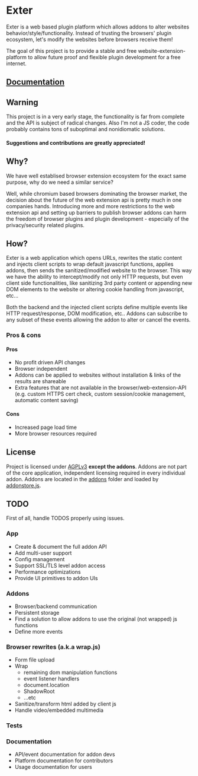 # Exter

Exter is a web based plugin platform which allows addons to alter websites behavior/style/functionality.
Instead of trusting the browsers' plugin ecosystem, let's modify the websites before browsers receive them!

The goal of this project is to provide a stable and free website-extension-platform to allow future proof and flexible plugin development for a free internet.


## [Documentation](https://asciimoo.github.io/exter/)


## Warning

This project is in a very early stage, the functionality is far from complete and the API is subject of radical changes.
Also I'm not a JS coder, the code probably contains tons of suboptimal and nonidiomatic solutions.

#### Suggestions and contributions are greatly appreciated!


## Why?

We have well establised browser extension ecosystem for the exact same purpose, why do we need a similar service?

Well, while chromium based browsers dominating the browser market, the decision about the future of the web extension api is pretty much in one companies hands.
Introducing more and more restrictions to the web extension api and setting up barriers to publish browser addons can harm the freedom of browser plugins and plugin development - especially of the privacy/security related plugins.


## How?

Exter is a web application which opens URLs, rewrites the static content and injects client scripts to wrap default javascript functions, applies addons, then sends the sanitized/modified website to the browser.
This way we have the ability to intercept/modify not only HTTP requests, but even client side functionalities, like sanitizing 3rd party content or appending new DOM elements to the website or altering cookie handling from javascript, etc...

Both the backend and the injected client scripts define multiple events like HTTP request/response, DOM modification, etc.. Addons can subscribe to any subset of these events allowing the addon to alter or cancel the events.

### Pros & cons

#### Pros
 - No profit driven API changes
 - Browser independent
 - Addons can be applied to websites without installation & links of the results are shareable
 - Extra features that are not available in the browser/web-extension-API (e.g. custom HTTPS cert check, custom session/cookie management, automatic content saving)

#### Cons
 - Increased page load time
 - More browser resources required


## License

Project is licensed under [AGPLv3](https://www.gnu.org/licenses/agpl-3.0.html) **except the addons**. Addons are not part of the core application, independent licensing required in every individual addon. Addons are located in the [addons](https://github.com/asciimoo/exter/tree/master/src/addons) folder and loaded by [addonstore.js](https://github.com/asciimoo/exter/blob/master/src/backend/addonstore.js).

## TODO

First of all, handle TODOS properly using issues.

### App
 - Create & document the full addon API
 - Add multi-user support
 - Config management
 - Support SSL/TLS level addon access
 - Performance optimizations
 - Provide UI primitives to addon UIs

### Addons
 - Browser/backend communication
 - Persistent storage
 - Find a solution to allow addons to use the original (not wrapped) js functions
 - Define more events

### Browser rewrites (a.k.a wrap.js)
 - Form file upload
 - Wrap
   - remaining dom manipulation functions
    - event listener handlers
    - document.location
    - ShadowRoot
    - ...etc
 - Sanitize/transform html added by client js
 - Handle video/embedded multimedia

### Tests

### Documentation
 - API/event documentation for addon devs
 - Platform documentation for contributors
 - Usage documentation for users

